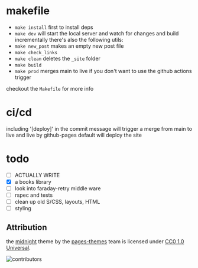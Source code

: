 # makefile
- `make install` first to install deps
- `make dev` will start the local server and watch for changes and build incrementally
there's also the following utils:
- `make new_post` makes an empty new post file
- `make check_links` 
- `make clean` deletes the `_site` folder
- `make build`
- `make prod` merges main to live if you don't want to use the github actions trigger

checkout the `Makefile` for more info

# ci/cd
including '[deploy]' in the commit message will trigger a merge from main to live and live by github-pages default will deploy the site

# todo
- [ ] ACTUALLY WRITE
- [X] a books library
- [ ] look into faraday-retry middle ware
- [ ] rspec and tests
- [ ] clean up old S/CSS, layouts, HTML
- [ ] styling

## Attribution

the [midnight](https://github.com/pages-themes/midnight) theme by the [pages-themes](https://github.com/pages-themes/midnight/graphs/contributors) team is licensed under [CC0 1.0 Universal](https://github.com/pages-themes/midnight/blob/master/LICENSE).

![contributors](https://contrib.rocks/image?repo=pages-themes/midnight)
